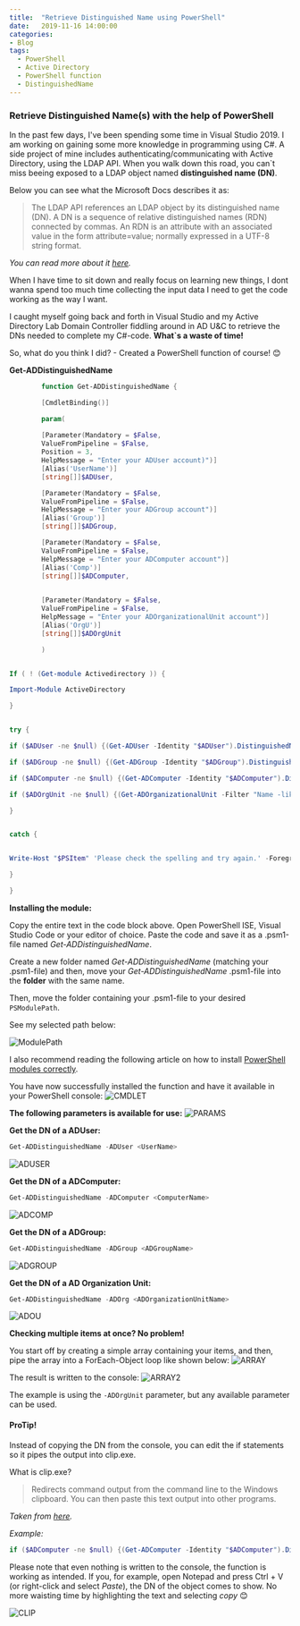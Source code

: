 ```yaml
---
title:  "Retrieve Distinguished Name using PowerShell"
date:   2019-11-16 14:00:00
categories: 
- Blog
tags:
  - PowerShell
  - Active Directory
  - PowerShell function
  - DistinguishedName
---
```


### Retrieve Distinguished Name(s) with the help of PowerShell

In the past few days, I've been spending some time in Visual Studio 2019.
I am working on gaining some more knowledge in programming using C#.
A side project of mine includes authenticating/communicating with Active Directory, using the LDAP API. When you walk down this road, you can`t miss beeing exposed to a LDAP object named **distinguished name (DN)**.

Below you can see what the Microsoft Docs describes it as: 

>The LDAP API references an LDAP object by its distinguished name (DN). A DN is a sequence of relative distinguished names (RDN) connected by commas. An RDN is an attribute with an associated value in the form attribute=value; normally expressed in a UTF-8 string format.

*You can read more about it [here](https://docs.microsoft.com/en-us/previous-versions/windows/desktop/ldap/distinguished-names).*


When I have time to sit down and really focus on learning new things, I dont wanna spend too much time collecting the input data I need to get the code working as the way I want. 

I caught myself going back and forth in Visual Studio and my Active Directory Lab Domain Controller fiddling around in AD U&C to retrieve the DNs needed to complete my C#-code. **What`s a waste of time!**

So, what do you think I did? - Created a PowerShell function of course! :blush:

**Get-ADDistinguishedName**


````powershell
        function Get-ADDistinguishedName {

        [CmdletBinding()]

        param(
  
        [Parameter(Mandatory = $False,
        ValueFromPipeline = $False,
        Position = 3,
        HelpMessage = "Enter your ADUser account)")]
        [Alias('UserName')]
        [string[]]$ADUser,

        [Parameter(Mandatory = $False,
        ValueFromPipeline = $False,
        HelpMessage = "Enter your ADGroup account")]
        [Alias('Group')]
        [string[]]$ADGroup,

        [Parameter(Mandatory = $False,
        ValueFromPipeline = $False,
        HelpMessage = "Enter your ADComputer account")]
        [Alias('Comp')]
        [string[]]$ADComputer,

        
        [Parameter(Mandatory = $False,
        ValueFromPipeline = $False,
        HelpMessage = "Enter your ADOrganizationalUnit account")]
        [Alias('OrgU')]
        [string[]]$ADOrgUnit

        )


If ( ! (Get-module Activedirectory )) {

Import-Module ActiveDirectory

}    


try {

if ($ADUser -ne $null) {(Get-ADUser -Identity "$ADUser").DistinguishedName}

if ($ADGroup -ne $null) {(Get-ADGroup -Identity "$ADGroup").DistinguishedName}

if ($ADComputer -ne $null) {(Get-ADComputer -Identity "$ADComputer").DistinguishedName}

if ($ADOrgUnit -ne $null) {(Get-ADOrganizationalUnit -Filter "Name -like '$ADOrgUnit'").DistinguishedName}

}


catch {


Write-Host "$PSItem" 'Please check the spelling and try again.' -ForegroundColor Yellow

}

}
````

**Installing the module:**

Copy the entire text in the code block above.
Open PowerShell ISE, Visual Studio Code or your editor of choice.
Paste the code and save it as a .psm1-file named *Get-ADDistinguishedName*.

Create a new folder named *Get-ADDistinguishedName* (matching your .psm1-file) and then, move your
*Get-ADDistinguishedName* .psm1-file into the **folder** with the same name.

Then, move the folder containing your .psm1-file to your desired ````PSModulePath````.

See my selected path below: 

![ModulePath](/assets/images/DNs/MODULEPATH.PNG)

I also recommend reading the following article on how to install [PowerShell modules correctly](https://docs.microsoft.com/en-us/powershell/scripting/developer/module/installing-a-powershell-module?view=powershell-6).


You have now successfully installed the function and have it available in your PowerShell console:
![CMDLET](/assets/images/DNs/CMDLET.PNG)

**The following parameters is available for use:**
![PARAMS](/assets/images/DNs/PARAMS.PNG)

**Get the DN of a ADUser:**
````powershell
Get-ADDistinguishedName -ADUser <UserName>
````
![ADUSER](/assets/images/DNs/ADUSER.PNG)

**Get the DN of a ADComputer:**
````powershell
Get-ADDistinguishedName -ADComputer <ComputerName>
````
![ADCOMP](/assets/images/DNs/ADCOMP.PNG)

**Get the DN of a ADGroup:**
````powershell
Get-ADDistinguishedName -ADGroup <ADGroupName>
````
![ADGROUP](/assets/images/DNs/ADGROUP.PNG)

**Get the DN of a AD Organization Unit:**
````powershell
Get-ADDistinguishedName -ADOrg <ADOrganizationUnitName>
````
![ADOU](/assets/images/DNs/ADOUs.PNG)

**Checking multiple items at once? No problem!**

You start off by creating a simple array containing your items, and then, pipe the array into a ForEach-Object loop like shown below:
![ARRAY](/assets/images/DNs/ARRAY.PNG)

The result is written to the console:
![ARRAY2](/assets/images/DNs/ARRAY2.PNG)

The example is using the ````-ADOrgUnit```` parameter, but any available parameter can be used.

#### ProTip!

Instead of copying the DN from the console, you can edit the if statements so it pipes the output into clip.exe.

What is clip.exe?

>Redirects command output from the command line to the Windows clipboard. You can then paste this text output into other programs.

*Taken from [here](https://docs.microsoft.com/en-us/windows-server/administration/windows-commands/clip).*

*Example:*
````powershell
if ($ADComputer -ne $null) {(Get-ADComputer -Identity "$ADComputer").DistinguishedName | clip}
````

Please note that even nothing is written to the console, the function is working as intended. If you, for example, open Notepad and press Ctrl + V (or right-click and select *Paste*), the DN of the object comes to show. No more waisting time by highlighting the text and selecting *copy* :blush:

![CLIP](/assets/images/DNs/CLIP.PNG)
















